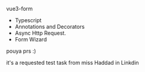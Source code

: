 vue3-form

- Typescript
- Annotations and Decorators
- Async Http Request.
- Form Wizard

pouya prs :)


it's a requested test task from miss Haddad in Linkdin 
